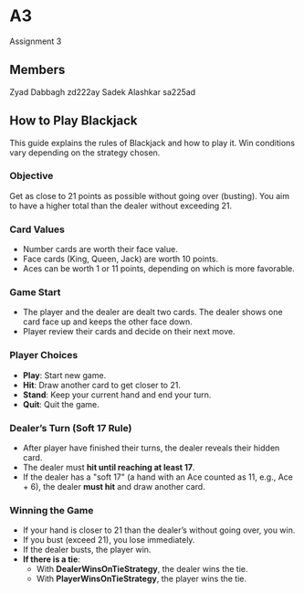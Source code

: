   # A3

Assignment 3

## Members
Zyad Dabbagh zd222ay
Sadek Alashkar sa225ad


## How to Play Blackjack

This guide explains the rules of Blackjack and how to play it. Win conditions vary depending on the strategy chosen.

### Objective

Get as close to 21 points as possible without going over (busting). You aim to have a higher total than the dealer without exceeding 21.

### Card Values

- Number cards are worth their face value.
- Face cards (King, Queen, Jack) are worth 10 points.
- Aces can be worth 1 or 11 points, depending on which is more favorable.

### Game Start

- The player and the dealer are dealt two cards. The dealer shows one card face up and keeps the other face down.
- Player review their cards and decide on their next move.

### Player Choices

- **Play**: Start new game.
- **Hit**: Draw another card to get closer to 21.
- **Stand**: Keep your current hand and end your turn.
- **Quit**: Quit the game.

### Dealer’s Turn (Soft 17 Rule)

- After player have finished their turns, the dealer reveals their hidden card.
- The dealer must **hit until reaching at least 17**.
- If the dealer has a "soft 17" (a hand with an Ace counted as 11, e.g., Ace + 6), the dealer **must hit** and draw another card.

### Winning the Game

- If your hand is closer to 21 than the dealer’s without going over, you win.
- If you bust (exceed 21), you lose immediately.
- If the dealer busts, the player win.
- **If there is a tie**:
  - With **DealerWinsOnTieStrategy**, the dealer wins the tie.
  - With **PlayerWinsOnTieStrategy**, the player wins the tie.
